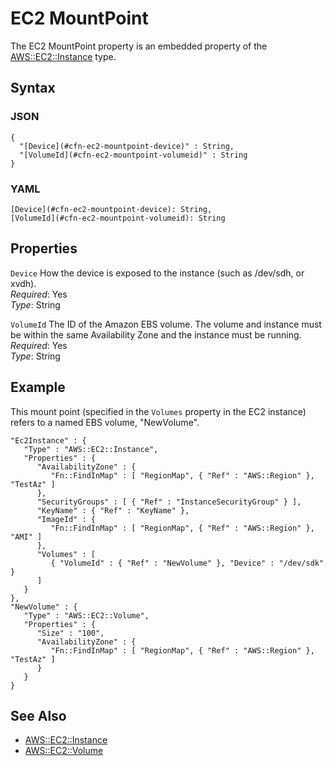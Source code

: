 # EC2 MountPoint<a name="aws-properties-ec2-mount-point"></a>

The EC2 MountPoint property is an embedded property of the [AWS::EC2::Instance](aws-properties-ec2-instance.md) type\.

## Syntax<a name="w4ab1c21c10d102c49c52b5"></a>

### JSON<a name="aws-properties-ec2-mount-point-syntax.json"></a>

```
{
  "[Device](#cfn-ec2-mountpoint-device)" : String,
  "[VolumeId](#cfn-ec2-mountpoint-volumeid)" : String
}
```

### YAML<a name="aws-properties-ec2-mount-point-syntax.yaml"></a>

```
[Device](#cfn-ec2-mountpoint-device): String,
[VolumeId](#cfn-ec2-mountpoint-volumeid): String
```

## Properties<a name="w4ab1c21c10d102c49c52b7"></a>

`Device`  <a name="cfn-ec2-mountpoint-device"></a>
How the device is exposed to the instance \(such as /dev/sdh, or xvdh\)\.  
*Required*: Yes  
*Type*: String

`VolumeId`  <a name="cfn-ec2-mountpoint-volumeid"></a>
The ID of the Amazon EBS volume\. The volume and instance must be within the same Availability Zone and the instance must be running\.  
*Required*: Yes  
*Type*: String

## Example<a name="w4ab1c21c10d102c49c52b9"></a>

This mount point \(specified in the `Volumes` property in the EC2 instance\) refers to a named EBS volume, "NewVolume"\.

```
"Ec2Instance" : {
   "Type" : "AWS::EC2::Instance",
   "Properties" : {
      "AvailabilityZone" : {
         "Fn::FindInMap" : [ "RegionMap", { "Ref" : "AWS::Region" }, "TestAz" ]
      },
      "SecurityGroups" : [ { "Ref" : "InstanceSecurityGroup" } ],
      "KeyName" : { "Ref" : "KeyName" },
      "ImageId" : {
         "Fn::FindInMap" : [ "RegionMap", { "Ref" : "AWS::Region" }, "AMI" ]
      },
      "Volumes" : [
         { "VolumeId" : { "Ref" : "NewVolume" }, "Device" : "/dev/sdk" }
      ]
   }
},
"NewVolume" : {
   "Type" : "AWS::EC2::Volume",
   "Properties" : {
      "Size" : "100",
      "AvailabilityZone" : {
         "Fn::FindInMap" : [ "RegionMap", { "Ref" : "AWS::Region" }, "TestAz" ]
      }
   }
}
```

## See Also<a name="w4ab1c21c10d102c49c52c11"></a>
+ [AWS::EC2::Instance](aws-properties-ec2-instance.md)
+ [AWS::EC2::Volume](aws-properties-ec2-ebs-volume.md)
